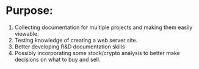 # Purpose:

1. Collecting documentation for multiple projects and making them easily viewable.
2. Testing knowledge of creating a web server site.
3. Better developing R&D documentation skills
4. Possibly incorporating some stock/crypto analysis to better make decisions on what to buy and sell.
